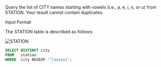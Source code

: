 Query the list of CITY names starting with vowels (i.e., a, e, i, o, or u) from STATION. Your result cannot contain duplicates.

Input Format

The STATION table is described as follows:

![STATION](https://s3.amazonaws.com/hr-challenge-images/9336/1449345840-5f0a551030-Station.jpg)

~~~~sql
SELECT DISTINCT city
FROM   station
WHERE  city REGEXP '^[aeiou]';